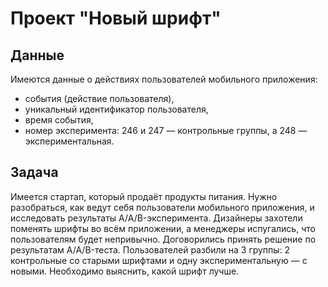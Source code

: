 # Проект "Новый шрифт"

## Данные

Имеются данные о действиях пользователей мобильного приложения: 
- события (действие пользователя),
- уникальный идентификатор пользователя,
- время события,
- номер эксперимента: 246 и 247 — контрольные группы, а 248 — экспериментальная.

## Задача

Имеется стартап, который продаёт продукты питания. Нужно разобраться, как ведут себя пользователи мобильного приложения, и исследовать результаты A/A/B-эксперимента. Дизайнеры захотели поменять шрифты во всём приложении, а менеджеры испугались, что пользователям будет непривычно. Договорились принять решение по результатам A/A/B-теста. Пользователей разбили на 3 группы: 2 контрольные со старыми шрифтами и одну экспериментальную — с новыми. Необходимо выяснить, какой шрифт лучше.
